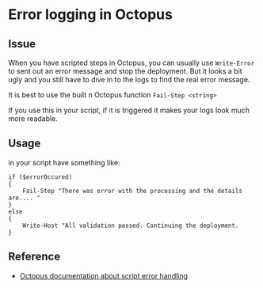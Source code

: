 # Error logging in Octopus

## Issue

When you have scripted steps in Octopus, you can usually use `Write-Error` to sent out an error message and stop the deployment. But it looks a bit ugly and you still have to dive in to the logs to find the real error message.

It is best to use the built n Octopus function `Fail-Step <string>`

If you use this in your script, if it is triggered it makes your logs look much more readable.

## Usage

in your script have something like:

```text
if ($errorOccured)
{
    Fail-Step "There was error with the processing and the details are.... "
}
else
{
    Write-Host "All validation passed. Continuing the deployment.
}
```

## Reference

* [Octopus documentation about script error handling](https://octopus.com/docs/deploying-applications/custom-scripts#Customscripts-ErrorhandlinginPowerShellscripts)


